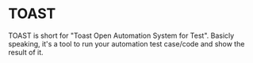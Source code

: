 TOAST
=====

TOAST is short for "Toast Open Automation System for Test". Basicly speaking, it's a tool to run your automation test case/code and show the result of it.
